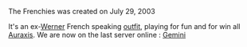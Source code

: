 The Frenchies was created on July 29, 2003

It's an ex-[Werner](/Werner "wikilink") French speaking
[outfit](/outfit "wikilink"), playing for fun and for win all
[Auraxis](/Auraxis "wikilink").
We are now on the last server online : [Gemini](/Gemini "wikilink")

